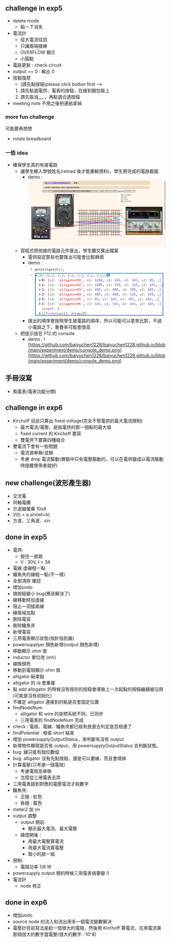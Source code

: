 ##  challenge in exp5
- delete mode
	- 點一下消失
- 電流計
	- 從大電流往回
	- 只讓兩端接線
	- OVERFLOW 顯示
	- 小圓點
- 電路更新 : check circuit
- output == 0 : 輸出 0
- 按鈕復原
    - (請先點按鈕)please click button first --> 
    1. 請先點選電供、電表的按鈕，在接到麵包版上
    2. 請先取消___，再點選合適按鈕
- meeting note 不用之後把連結拿掉
### more fun challenge
可能要再想想
- rotate breadboard
### 一些 idea
- 確保學生真的有接電路
    - 讓學生輸入學號姓名(reload 後才能重輸資料)，學生將完成的電路截圖
        - demo : ![](https://github.com/baiyuchen1228/baiyuchen1228.github.io/blob/main/experiment/demo/verify_demo.png)
    - 寫程式把他接的電路元件匯出，學生繳交匯出檔案
        - 電供設定那些也要匯出可能會比較麻煩
        - demo : ![](https://github.com/baiyuchen1228/baiyuchen1228.github.io/blob/main/experiment/demo/ouput_demo.png)
        - 匯出的順序會按照學生接電路的順序，所以可能可以拿來比對，不過小電路之下，重疊率可能會很高
    - 把提示放在 F12 的 console
        - demo : ![https://github.com/baiyuchen1228/baiyuchen1228.github.io/blob/main/experiment/demo/console_demo.png](https://github.com/baiyuchen1228/baiyuchen1228.github.io/blob/main/experiment/demo/console_demo.png)

## 手冊沒寫
- 換電表(電表功能分開)

## challenge in exp6
- Kirchoff 目前只算出 fixed voltage(完全不管電供的最大電流限制)
    - 最大電流/電壓，是指電供的那一個點的最大值
    - fixed current 的 Kirchoff 要寫
    - 雙電供下要算四種組合
- 雙電流下會有一些問題
    - 電流源串聯/並聯
    - 考慮 drop 電流驅動(實驗中只有電壓驅動的，可以在電供變成以電流驅動時提醒使用者就好)

## new challenge(波形產生器)
- 交流電
- 同軸電纜
- 示波器螢幕 10x8
- V(t) = a sin(wt+b)
- 方波、三角波、sin

## done in exp5
- 電供:
	- 按住一直跑
	- V : 30V, I = 3A
- 電線 虛線粗一點
- 鱷魚夾的線粗一點(不一樣)
- 全部清除 確認
- 增加undo
- 搞按鈕變小 bug(應該解決了)
- 線移動時加虛線
- 阻止一洞插兩線
- 線兩端加點
- 刪除電容
- 刪除鱷魚夾
- 新增電容
- 三用電表顯示狀態(指針指到誰)
- powersupplyer 顏色新增(output 顏色新增)
- 移動顯示 ohm 值
- inductor 單位改 (mh)
- 線換顏色
- 移動到電阻顯示 ohm 值
- alligator 結束點
- alligator 的 id 會重複
- 點 add allogator 的時候沒有按別的按鈕會導致上一次起點的按鈕繼續被沿用(可能是沒有初始化)
- 不確定 alligator 連接到的點是否會固定位置
- findNodeNum
    - alligator 和 wire 的座標系統不同，已同步
    - 三用電表的 findNodeNum 完成
- check : 電阻、電線、鱷魚夾都已經有放進去判定是否相連了
- findPotential : 檢查 short 結束
- 增加 powersupplyOutputStatus，來判斷有沒有 output
- 新增物件顯現是否有 output，用 powersupplyOutputStatus 去判斷狀態。
- bug: 線只能有個位數個
- bug: alligator 沒有先點按鈕，還是可以畫線，而且會噴掉
- 計算電壓(只考慮一個電阻)
    - 考慮電阻並串聯
    - 怎麼從三用電表去弄
- 三用電表跳到對應的電壓電流才給數字
- 鱷魚夾:
    - 正極 : 紅色
    - 負極 : 藍色 
- meter2 加 on
- output 調整
    - output 開前:
        - 顯示最大電流、最大電壓
    - 綠燈開後： 
        - 用最大電壓算電流
        - 用最大電流算電壓
        - 取小的那一組
- 限制:
    - 電阻功率 1/8 W
- powersupply output 關的時候三用電表值要變 0
- 電流計
	- node 修正

## done in exp6
- 增加undo
- source node 的流入和流出用多一個電流變數解決
- 電壓計目前寫法是給一個很大的電阻，然後用 Kirchoff 算電流，在用電流乘那個很大的數字當電壓(很大的數字 : 10^8)